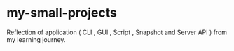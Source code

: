 # my-small-projects
Reflection of application ( CLI , GUI , Script , Snapshot and Server API ) from my learning journey.
